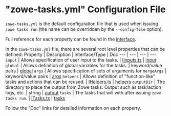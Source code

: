 # "zowe-tasks.yml" Configuration File
`zowe-tasks.yml` is the default configuration file that is used when issuing `zowe tasks run` (the name can be overridden by the `--config-file` option).

Full reference for each property can be found in the [interface](../src/api/interface/config/IConfig.ts).

In the `zowe-tasks.yml` file, there are several root level properties that can be defined:
Property | Description | Interface/Type | Doc
--- | --- | --- | ---
`input` | Allows specification of user input to the tasks. | [IInputs.ts](../src/api/interface/config/IInputs.ts) | [input](./input.md)
`global` | Allows definition of global variables for the tasks. | keyword/value pairs | [global](./global.md)
`args` | Allows specification of sets of arguments for `mergeArgs` | keyword/value pairs | [args](./args.md)
`helpers` | Allows definition of "function-like" tasks and actions that can be reused. | [IHelpers.ts](../src/api/interface/config/IHelpers.ts) | [helpers](./helpers.md)
`outputDir` | The directory to place the output from Zowe tasks. Output such as task/action logs, etc. | string | [output](./output.md)
`tasks` | The tasks that will with after issuing `zowe tasks run`. | [ITasks.ts](../src/api/interface/config/ITasks.ts) | [tasks](./tasks.md)

Follow the "Doc" links for detailed information on each property. 

